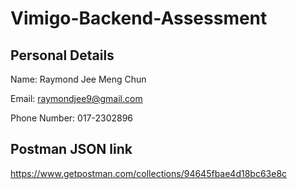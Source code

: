 # Vimigo-Backend-Assessment

## Personal Details

Name: Raymond Jee Meng Chun

Email: raymondjee9@gmail.com

Phone Number: 017-2302896

## Postman JSON link
https://www.getpostman.com/collections/94645fbae4d18bc63e8c

